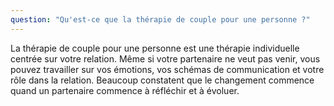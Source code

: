 ```yaml
---
question: "Qu'est-ce que la thérapie de couple pour une personne ?"
---
```

La thérapie de couple pour une personne est une thérapie individuelle centrée sur votre relation. Même si votre partenaire ne veut pas venir, vous pouvez travailler sur vos émotions, vos schémas de communication et votre rôle dans la relation. Beaucoup constatent que le changement commence quand un partenaire commence à réfléchir et à évoluer.
